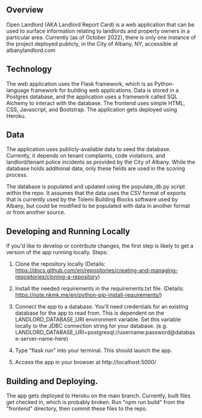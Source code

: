 ## Overview
Open Landlord (AKA Landlord Report Card) is a web application that can be used to surface information relating to landlords and property owners in a particular area. Currently (as of October 2022), there is only one instance of the project deployed publicly, in the City of Albany, NY, accessible at albanylandlord.com

## Technology
The web application uses the Flask framework, which is as Python-language framework for building web applications. Data is stored in a Postgres database, and the application uses a framework called SQL Alchemy to interact with the database. The frontend uses simple HTML, CSS, Javascript, and Bootstrap. The application gets deployed using Heroku.

## Data
The application uses publicly-available data to seed the database. Currently, it depends on tenant complaints, code violations, and landlord/tenant police incidents as provided by the City of Albany. While the database holds additional data, only these fields are used in the scoring process.

The database is populated and updated using the populate_db.py script within the repo. It assumes that the data uses the CSV format of exports that is currently used by the Tolemi Building Blocks software used by Albany, but could be modified to be populated with data in another format or from another source.

## Developing and Running Locally
If you'd like to develop or contribute changes, the first step is likely to get a version of the app running locally. Steps:

1. Clone the repository locally (Details: https://docs.github.com/en/repositories/creating-and-managing-repositories/cloning-a-repository)

2. Install the needed requirements in the requirements.txt file. (Details: https://note.nkmk.me/en/python-pip-install-requirements/)

3. Connect the app to a database. You'll need credentials for an existing database for the app to read from. This is dependent on the LANDLORD_DATABASE_URI environment variable. Set this variable locally to the JDBC connection string for your database. (e.g. LANDLORD_DATABASE_URI=postgresql://username:password@database-server-name-here)

4. Type "flask run" into your terminal. This should launch the app.

5. Access the app in your browser at http://localhost:5000/

## Building and Deploying.
The app gets deployed to Heroku on the main branch. Currently, built files get checked in, which is probably broken. Run "npm run build" from the 
"frontend" directory, then commit these files to the repo.
